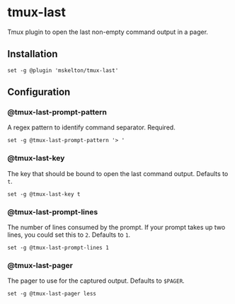 # tmux-last

Tmux plugin to open the last non-empty command output in a pager.

## Installation

```tmux
set -g @plugin 'mskelton/tmux-last'
```

## Configuration

### @tmux-last-prompt-pattern

A regex pattern to identify command separator. Required.

```tmux
set -g @tmux-last-prompt-pattern '> '
```

### @tmux-last-key

The key that should be bound to open the last command output. Defaults to `t`.

```tmux
set -g @tmux-last-key t
```

### @tmux-last-prompt-lines

The number of lines consumed by the prompt. If your prompt takes up two lines, you could set this to `2`. Defaults to `1`.

```tmux
set -g @tmux-last-prompt-lines 1
```

### @tmux-last-pager

The pager to use for the captured output. Defaults to `$PAGER`.

```tmux
set -g @tmux-last-pager less
```

